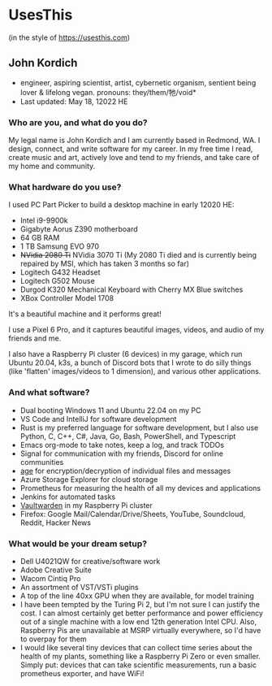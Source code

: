 # UsesThis
(in the style of https://usesthis.com)
## John Kordich
- engineer, aspiring scientist, artist, cybernetic organism, sentient being lover & lifelong vegan. pronouns: they/them/牠/void*
- Last updated: May 18, 12022 HE

### Who are you, and what do you do?

My legal name is John Kordich and I am currently based in Redmond, WA. I design, connect, and write software for my career. In my free time I read, create music and art, actively love and tend to my friends, and take care of my home and community.

### What hardware do you use?

I used PC Part Picker to build a desktop machine in early 12020 HE:
- Intel i9-9900k
- Gigabyte Aorus Z390 motherboard
- 64 GB RAM
- 1 TB Samsung EVO 970
- ~~NVidia 2080 Ti~~ NVidia 3070 Ti (My 2080 Ti died and is currently being repaired by MSI, which has taken 3 months so far)
- Logitech G432 Headset
- Logitech G502 Mouse
- Durgod K320 Mechanical Keyboard with Cherry MX Blue switches
- XBox Controller Model 1708

It's a beautiful machine and it performs great!

I use a Pixel 6 Pro, and it captures beautiful images, videos, and audio of my friends and me.

I also have a Raspberry Pi cluster (6 devices) in my garage, which run Ubuntu 20.04, k3s, a bunch of Discord bots that I wrote to do silly things (like 'flatten' images/videos to 1 dimension), and various other applications.

### And what software?
- Dual booting Windows 11 and Ubuntu 22.04 on my PC
- VS Code and IntelliJ for software development
- Rust is my preferred language for software development, but I also use Python, C, C++, C#, Java, Go, Bash, PowerShell, and Typescript
- Emacs org-mode to take notes, keep a log, and track TODOs
- Signal for communication with my friends, Discord for online communities
- [age](https://github.com/FiloSottile/age) for encryption/decryption of individual files and messages
- Azure Storage Explorer for cloud storage
- Prometheus for measuring the health of all my devices and applications
- Jenkins for automated tasks
- [Vaultwarden](https://github.com/dani-garcia/vaultwarden) in my Raspberry Pi cluster
- Firefox: Google Mail/Calendar/Drive/Sheets, YouTube, Soundcloud, Reddit, Hacker News

### What would be your dream setup?

- Dell U4021QW for creative/software work
- Adobe Creative Suite
- Wacom Cintiq Pro
- An assortment of VST/VSTi plugins
- A top of the line 40xx GPU when they are available, for model training
- I have been tempted by the Turing Pi 2, but I'm not sure I can justify the cost. I can almost certainly get better performance and power efficiency out of a single machine with a low end 12th generation Intel CPU. Also, Raspberry Pis are unavailable at MSRP virtually everywhere, so I'd have to overpay for them
- I would like several tiny devices that can collect time series about the health of my plants, something like a Raspberry Pi Zero or even smaller. Simply put: devices that can take scientific measurements, run a basic prometheus exporter, and have WiFi!
